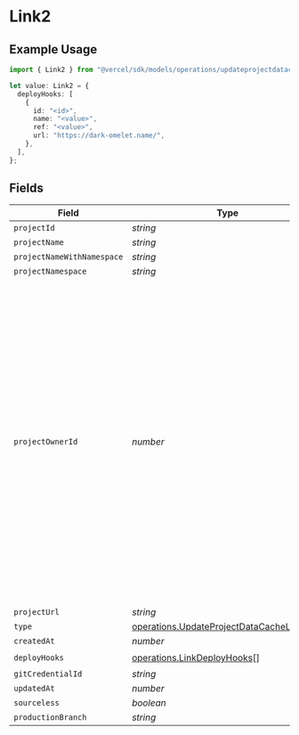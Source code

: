 # Link2

## Example Usage

```typescript
import { Link2 } from "@vercel/sdk/models/operations/updateprojectdatacache.js";

let value: Link2 = {
  deployHooks: [
    {
      id: "<id>",
      name: "<value>",
      ref: "<value>",
      url: "https://dark-omelet.name/",
    },
  ],
};
```

## Fields

| Field                                                                                                                                                                                                                                                                            | Type                                                                                                                                                                                                                                                                             | Required                                                                                                                                                                                                                                                                         | Description                                                                                                                                                                                                                                                                      |
| -------------------------------------------------------------------------------------------------------------------------------------------------------------------------------------------------------------------------------------------------------------------------------- | -------------------------------------------------------------------------------------------------------------------------------------------------------------------------------------------------------------------------------------------------------------------------------- | -------------------------------------------------------------------------------------------------------------------------------------------------------------------------------------------------------------------------------------------------------------------------------- | -------------------------------------------------------------------------------------------------------------------------------------------------------------------------------------------------------------------------------------------------------------------------------- |
| `projectId`                                                                                                                                                                                                                                                                      | *string*                                                                                                                                                                                                                                                                         | :heavy_minus_sign:                                                                                                                                                                                                                                                               | N/A                                                                                                                                                                                                                                                                              |
| `projectName`                                                                                                                                                                                                                                                                    | *string*                                                                                                                                                                                                                                                                         | :heavy_minus_sign:                                                                                                                                                                                                                                                               | N/A                                                                                                                                                                                                                                                                              |
| `projectNameWithNamespace`                                                                                                                                                                                                                                                       | *string*                                                                                                                                                                                                                                                                         | :heavy_minus_sign:                                                                                                                                                                                                                                                               | N/A                                                                                                                                                                                                                                                                              |
| `projectNamespace`                                                                                                                                                                                                                                                               | *string*                                                                                                                                                                                                                                                                         | :heavy_minus_sign:                                                                                                                                                                                                                                                               | N/A                                                                                                                                                                                                                                                                              |
| `projectOwnerId`                                                                                                                                                                                                                                                                 | *number*                                                                                                                                                                                                                                                                         | :heavy_minus_sign:                                                                                                                                                                                                                                                               | A new field, should be included in all new project links, is being added just in time when a deployment is created. This is needed for Protected Git scopes. This is the id of the top level group that a namespace belongs to. Gitlab supports group nesting (up to 20 levels). |
| `projectUrl`                                                                                                                                                                                                                                                                     | *string*                                                                                                                                                                                                                                                                         | :heavy_minus_sign:                                                                                                                                                                                                                                                               | N/A                                                                                                                                                                                                                                                                              |
| `type`                                                                                                                                                                                                                                                                           | [operations.UpdateProjectDataCacheLinkType](../../models/operations/updateprojectdatacachelinktype.md)                                                                                                                                                                           | :heavy_minus_sign:                                                                                                                                                                                                                                                               | N/A                                                                                                                                                                                                                                                                              |
| `createdAt`                                                                                                                                                                                                                                                                      | *number*                                                                                                                                                                                                                                                                         | :heavy_minus_sign:                                                                                                                                                                                                                                                               | N/A                                                                                                                                                                                                                                                                              |
| `deployHooks`                                                                                                                                                                                                                                                                    | [operations.LinkDeployHooks](../../models/operations/linkdeployhooks.md)[]                                                                                                                                                                                                       | :heavy_check_mark:                                                                                                                                                                                                                                                               | N/A                                                                                                                                                                                                                                                                              |
| `gitCredentialId`                                                                                                                                                                                                                                                                | *string*                                                                                                                                                                                                                                                                         | :heavy_minus_sign:                                                                                                                                                                                                                                                               | N/A                                                                                                                                                                                                                                                                              |
| `updatedAt`                                                                                                                                                                                                                                                                      | *number*                                                                                                                                                                                                                                                                         | :heavy_minus_sign:                                                                                                                                                                                                                                                               | N/A                                                                                                                                                                                                                                                                              |
| `sourceless`                                                                                                                                                                                                                                                                     | *boolean*                                                                                                                                                                                                                                                                        | :heavy_minus_sign:                                                                                                                                                                                                                                                               | N/A                                                                                                                                                                                                                                                                              |
| `productionBranch`                                                                                                                                                                                                                                                               | *string*                                                                                                                                                                                                                                                                         | :heavy_minus_sign:                                                                                                                                                                                                                                                               | N/A                                                                                                                                                                                                                                                                              |